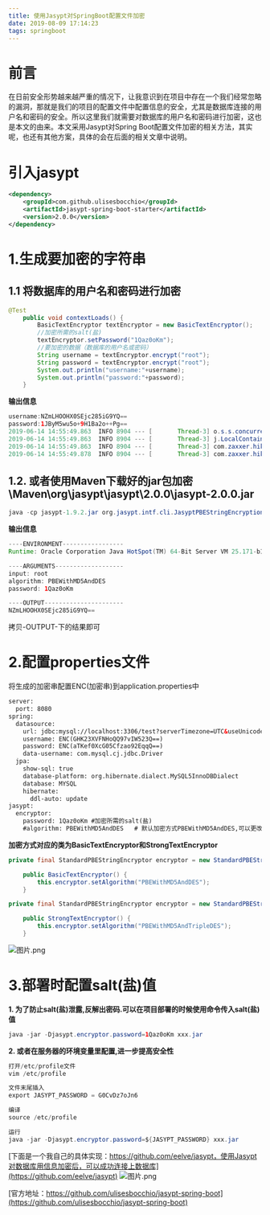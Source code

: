 ```yaml
---
title: 使用Jasypt对SpringBoot配置文件加密
date: 2019-08-09 17:14:23
tags: springboot
---
```

# **前言**
在日前安全形势越来越严重的情况下，让我意识到在项目中存在一个我们经常忽略的漏洞，那就是我们的项目的配置文件中配置信息的安全，尤其是数据库连接的用户名和密码的安全。所以这里我们就需要对数据库的用户名和密码进行加密，这也是本文的由来。本文采用Jasypt对Spring Boot配置文件加密的相关方法，其实呢，也还有其他方案，具体的会在后面的相关文章中说明。

# **引入jasypt**
```xml
<dependency>
    <groupId>com.github.ulisesbocchio</groupId>
    <artifactId>jasypt-spring-boot-starter</artifactId>
    <version>2.0.0</version>
</dependency>
```

# **1.生成要加密的字符串**
## 1.1 将数据库的用户名和密码进行加密
```java
@Test
    public void contextLoads() {
        BasicTextEncryptor textEncryptor = new BasicTextEncryptor();
        //加密所需的salt(盐)
        textEncryptor.setPassword("1Qaz0oKm");
        //要加密的数据（数据库的用户名或密码）
        String username = textEncryptor.encrypt("root");
        String password = textEncryptor.encrypt("root");
        System.out.println("username:"+username);
        System.out.println("password:"+password);
    }
```

**输出信息**
```java
username:NZmLHOOHX0SEjc285iG9YQ==
password:1JByM5wu5o+9H1Ba2o++Pg==
2019-06-14 14:55:49.863  INFO 8904 --- [       Thread-3] o.s.s.concurrent.ThreadPoolTaskExecutor  : Shutting down ExecutorService 'applicationTaskExecutor'
2019-06-14 14:55:49.863  INFO 8904 --- [       Thread-3] j.LocalContainerEntityManagerFactoryBean : Closing JPA EntityManagerFactory for persistence unit 'default'
2019-06-14 14:55:49.863  INFO 8904 --- [       Thread-3] com.zaxxer.hikari.HikariDataSource       : HikariPool-1 - Shutdown initiated...
2019-06-14 14:55:49.878  INFO 8904 --- [       Thread-3] com.zaxxer.hikari.HikariDataSource       : HikariPool-1 - Shutdown completed.
```
## 1.2. 或者使用Maven下载好的jar包加密\Maven\org\jasypt\jasypt\2.0.0\jasypt-2.0.0.jar
```java
java -cp jasypt-1.9.2.jar org.jasypt.intf.cli.JasyptPBEStringEncryptionCLI password=1Qaz0oKm algorithm=PBEWithMD5AndDES input=root
```
**输出信息**
```java
----ENVIRONMENT-----------------
Runtime: Oracle Corporation Java HotSpot(TM) 64-Bit Server VM 25.171-b11

----ARGUMENTS-------------------
input: root
algorithm: PBEWithMD5AndDES
password: 1Qaz0oKm 

----OUTPUT----------------------
NZmLHOOHX0SEjc285iG9YQ==
```
拷贝-OUTPUT-下的结果即可
# **2.配置properties文件**
将生成的加密串配置ENC(加密串)到application.properties中
```xml
server:
  port: 8080
spring:
  datasource:
    url: jdbc:mysql://localhost:3306/test?serverTimezone=UTC&useUnicode=true&characterEncoding=utf-8&useSSL=true
    username: ENC(GHK23XVFNHoQQ97vIW523Q==)
    password: ENC(aTKef0XcG05Cfzao92EqqQ==)
    data-username: com.mysql.cj.jdbc.Driver
  jpa:
    show-sql: true
    database-platform: org.hibernate.dialect.MySQL5InnoDBDialect
    database: MYSQL
    hibernate:
      ddl-auto: update
jasypt:
  encryptor:
    password: 1Qaz0oKm #加密所需的salt(盐)
    #algorithm: PBEWithMD5AndDES   # 默认加密方式PBEWithMD5AndDES,可以更改为PBEWithMD5AndTripleDES
```
**加密方式对应的类为BasicTextEncryptor和StrongTextEncryptor**
```java
private final StandardPBEStringEncryptor encryptor = new StandardPBEStringEncryptor();

    public BasicTextEncryptor() {
        this.encryptor.setAlgorithm("PBEWithMD5AndDES");
    }
```
```java
private final StandardPBEStringEncryptor encryptor = new StandardPBEStringEncryptor();

    public StrongTextEncryptor() {
        this.encryptor.setAlgorithm("PBEWithMD5AndTripleDES");
    }
```
![图片.png](https://eelve.com/upload/2019/6/springbootjasypydiagrams-3a7616cc841c4f7583fc7173e32aaab4.png)
# **3.部署时配置salt(盐)值**
**1. 为了防止salt(盐)泄露,反解出密码.可以在项目部署的时候使用命令传入salt(盐)值**
```java
java -jar -Djasypt.encryptor.password=1Qaz0oKm xxx.jar
```
**2. 或者在服务器的环境变量里配置,进一步提高安全性**
```java
打开/etc/profile文件
vim /etc/profile

文件末尾插入
export JASYPT_PASSWORD = G0CvDz7oJn6

编译 
source /etc/profile

运行 
java -jar -Djasypt.encryptor.password=${JASYPT_PASSWORD} xxx.jar
```

[下面是一个我自己的具体实现：https://github.com/eelve/jasypt，使用Jasypt对数据库用信息加密后，可以成功连接上数据库](https://github.com/eelve/jasypt)
![图片.png](https://eelve.com/upload/2019/6/springbootjasypyresult-5f2ef70fe5124f5595a48b341807f2c3.png)

[官方地址：https://github.com/ulisesbocchio/jasypt-spring-boot](https://github.com/ulisesbocchio/jasypt-spring-boot)
